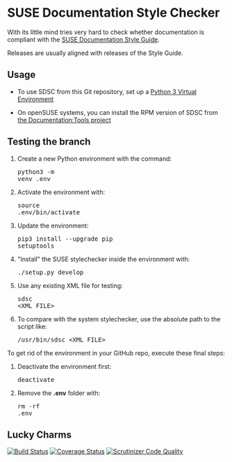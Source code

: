 # SUSE Documentation Style Checker

With its little mind tries very hard to check whether documentation is compliant with the
[SUSE Documentation Style Guide](https://github.com/SUSE/doc-styleguide).

Releases are usually aligned with releases of the Style Guide.


## Usage

* To use SDSC from this Git repository, set up a
  [Python 3 Virtual Environment](https://github.com/openSUSE/suse-doc-style-checker/wiki/Initializing-Python3-Virtual-Environment)

* On openSUSE systems, you can install the RPM version of SDSC from
  [the Documentation:Tools project](https://build.opensuse.org/project/show/Documentation:Tools)


## Testing the branch
1. Create a new Python environment with the command: <pre>python3 -m venv .env</pre>
2. Activate the environment with: <pre>source .env/bin/activate</pre>
3. Update the environment: <pre>pip3 install --upgrade pip setuptools</pre>
4. "Install" the SUSE stylechecker inside the environment with: <pre>./setup.py develop</pre>
5. Use any existing XML file for testing: <pre>sdsc <XML_FILE></pre>
6. To compare with the system stylechecker, use the absolute path to the script like: <pre>/usr/bin/sdsc <XML_FILE></pre>

To get rid of the environment in your GitHub repo, execute these final steps:
1. Deactivate the environment first: <pre>deactivate</pre>
2. Remove the <strong>.env</strong> folder with: <pre>rm -rf .env</pre>


## Lucky Charms

[![Build Status](https://travis-ci.org/openSUSE/suse-doc-style-checker.svg?branch=main)](https://travis-ci.org/openSUSE/suse-doc-style-checker)
[![Coverage Status](https://coveralls.io/repos/github/openSUSE/suse-doc-style-checker/badge.svg?branch=main)](https://coveralls.io/github/openSUSE/suse-doc-style-checker?branch=main)
[![Scrutinizer Code Quality](https://scrutinizer-ci.com/g/openSUSE/suse-doc-style-checker/badges/quality-score.png?b=main)](https://scrutinizer-ci.com/g/openSUSE/suse-doc-style-checker/?branch=main)
